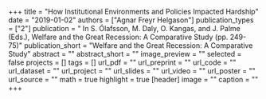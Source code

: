 +++ title = "How Institutional Environments and Policies Impacted Hardship" date = "2019-01-02" authors = ["Agnar Freyr Helgason"] publication_types = ["2"] publication = " In S. Ólafsson, M. Daly, O. Kangas, and J. Palme (Eds.), Welfare and the Great Recession: A Comparative Study (pp. 249-75)" publication_short = "Welfare and the Great Recession: A Comparative Study" abstract = "" abstract_short = "" image_preview = "" selected = false projects = [] tags = [] url_pdf = "" url_preprint = "" url_code = "" url_dataset = "" url_project = "" url_slides = "" url_video = "" url_poster = "" url_source = "" math = true highlight = true [header] image = "" caption = "" +++
